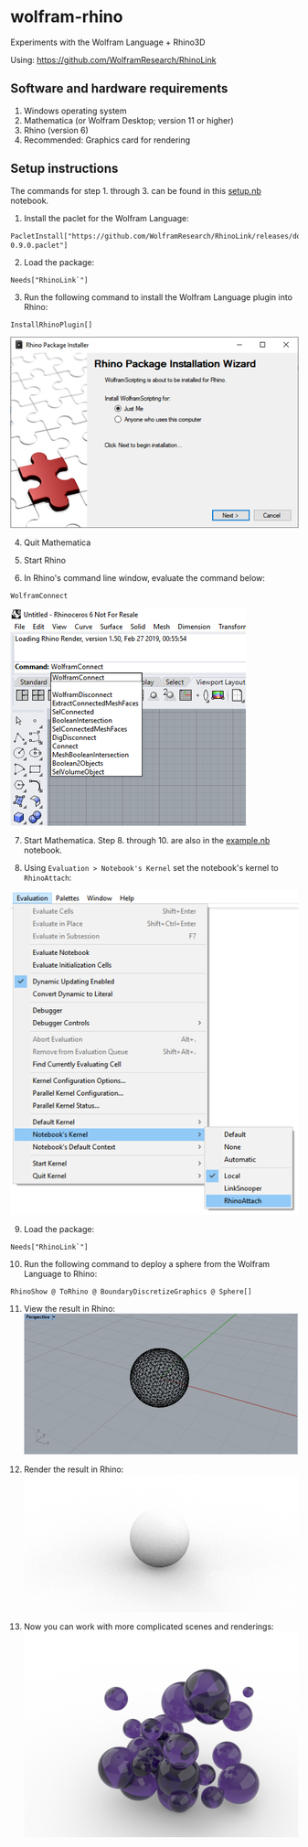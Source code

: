 # wolfram-rhino
Experiments with the Wolfram Language + Rhino3D

Using: https://github.com/WolframResearch/RhinoLink

## Software and hardware requirements

1. Windows operating system
2. Mathematica (or Wolfram Desktop; version 11 or higher)
3. Rhino (version 6)
4. Recommended: Graphics card for rendering

## Setup instructions

The commands for step 1. through 3. can be found in this [setup.nb](https://github.com/arnoudbuzing/wolfram-rhino/blob/master/setup.nb) notebook.

1. Install the paclet for the Wolfram Language:
```
PacletInstall["https://github.com/WolframResearch/RhinoLink/releases/download/v0.9/RhinoLink-0.9.0.paclet"]
```

2. Load the package:
```
Needs["RhinoLink`"]
```

3. Run the following command to install the Wolfram Language plugin into Rhino:
```
InstallRhinoPlugin[]
```
![installer](https://github.com/arnoudbuzing/wolfram-rhino/blob/master/images/installer-01.png)

4. Quit Mathematica

5. Start Rhino

6. In Rhino's command line window, evaluate the command below:
```
WolframConnect
```
![rhino](https://github.com/arnoudbuzing/wolfram-rhino/blob/master/images/setup-01.png "rhino")

7. Start Mathematica. Step 8. through 10. are also in the [example.nb](https://github.com/arnoudbuzing/wolfram-rhino/blob/master/example.nb) notebook.

8. Using `Evaluation > Notebook's Kernel` set the notebook's kernel to `RhinoAttach`:

![menu](https://github.com/arnoudbuzing/wolfram-rhino/blob/master/images/setup-02.png "menu")

9. Load the package:
```
Needs["RhinoLink`"]
```

10. Run the following command to deploy a sphere from the Wolfram Language to Rhino:
```
RhinoShow @ ToRhino @ BoundaryDiscretizeGraphics @ Sphere[]
```

11. View the result in Rhino:
![output](https://github.com/arnoudbuzing/wolfram-rhino/blob/master/images/output-01.png "output")

12. Render the result in Rhino:
![output](https://github.com/arnoudbuzing/wolfram-rhino/blob/master/images/output-02.png "output")

13. Now you can work with more complicated scenes and renderings:
![spheres](https://github.com/arnoudbuzing/wolfram-rhino/blob/master/images/spheres-01.jpg)
